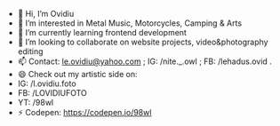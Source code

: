 - 👋 Hi, I’m Ovidiu
- 👀 I’m interested in Metal Music, Motorcycles, Camping & Arts
- 🌱 I’m currently learning frontend development
- 💞️ I’m looking to collaborate on website projects, video&photography editing
- 📫 Contact: le.ovidiu@yahoo.com ; IG: /nite._.owl ; FB: /lehadus.ovid .
- 😄 Check out my artistic side on:
- IG: /l.ovidiu.foto
- FB: /LOVIDIUFOTO
- YT: /98wl
- ⚡ Codepen: https://codepen.io/98wl

<!---
Le-Ovid/Le-Ovid is a ✨ special ✨ repository because its `README.md` (this file) appears on your GitHub profile.
You can click the Preview link to take a look at your changes.
--->
